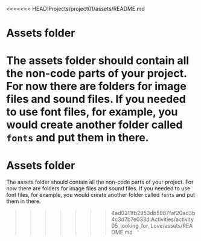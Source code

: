 <<<<<<< HEAD:Projects/project01/assets/README.md

# Assets folder

The assets folder should contain all the non-code parts of your project. For now there are folders for image files and sound files. If you needed to use font files, for example, you would create another folder called `fonts` and put them in there.
=======
# Assets folder

The assets folder should contain all the non-code parts of your project. For now there are folders for image files and sound files. If you needed to use font files, for example, you would create another folder called `fonts` and put them in there.
>>>>>>> 4ad0211fb2953db5987faf20ad3b4c3d7b7e033d:Activities/activity05_looking_for_Love/assets/README.md

